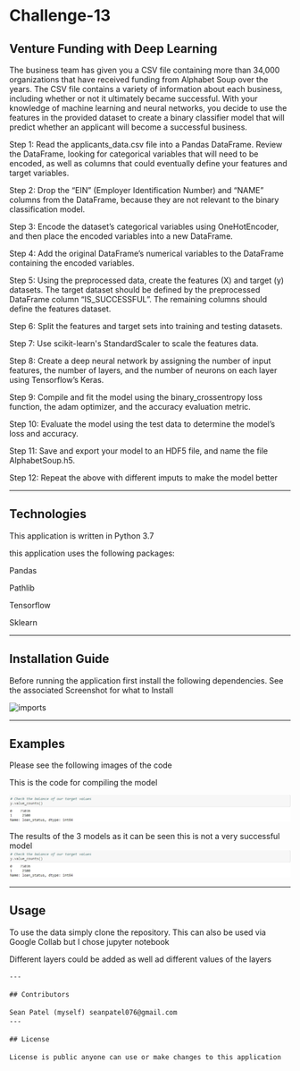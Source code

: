 

# Challenge-13

## Venture Funding with Deep Learning

The business team has given you a CSV file containing more than 34,000 organizations that have received funding from Alphabet Soup over the years. The CSV file contains a variety of information about each business, including whether or not it ultimately became successful. With your knowledge of machine learning and neural networks, you decide to use the features in the provided dataset to create a binary classifier model that will predict whether an applicant will become a successful business.

Step 1: Read the applicants_data.csv file into a Pandas DataFrame. Review the DataFrame, looking for categorical variables that will need to be encoded, as well as columns that could eventually define your features and target variables. 

Step 2: Drop the “EIN” (Employer Identification Number) and “NAME” columns from the DataFrame, because they are not relevant to the binary classification model.

Step 3: Encode the dataset’s categorical variables using OneHotEncoder, and then place the encoded variables into a new DataFrame.

Step 4: Add the original DataFrame’s numerical variables to the DataFrame containing the encoded variables.

Step 5: Using the preprocessed data, create the features (X) and target (y) datasets. The target dataset should be defined by the preprocessed DataFrame column “IS_SUCCESSFUL”. The remaining columns should define the features dataset.

Step 6: Split the features and target sets into training and testing datasets.

Step 7: Use scikit-learn's StandardScaler to scale the features data.

Step 8: Create a deep neural network by assigning the number of input features, the number of layers, and the number of neurons on each layer using Tensorflow’s Keras.

Step 9: Compile and fit the model using the binary_crossentropy loss function, the adam optimizer, and the accuracy evaluation metric.

Step 10: Evaluate the model using the test data to determine the model’s loss and accuracy.

Step 11: Save and export your model to an HDF5 file, and name the file AlphabetSoup.h5.
 
Step 12: Repeat the above with different imputs to make the model better 




---

## Technologies
This application is written in Python 3.7  

this application uses the following packages:

Pandas 

Pathlib

Tensorflow

Sklearn

---

## Installation Guide

Before running the application first install the following dependencies.
See the associated Screenshot for what to Install 

![imports]()




---

## Examples

Please see the following images of the code 

This is the code for compiling the model

![target balance](https://github.com/seanpatel19/Challenge-12-/blob/64e5393b5c544ae0cc9c5bcd73c135e6e48ca12e/Images/target%20balance.jpg)



The results of the 3 models as it can be seen this is not a very successful model
![target balance](https://github.com/seanpatel19/Challenge-12-/blob/64e5393b5c544ae0cc9c5bcd73c135e6e48ca12e/Images/target%20balance.jpg)



---

## Usage

To use the data simply clone the repository. This can also be used via Google Collab but I chose jupyter notebook 

Different layers could be added as well ad different values of the layers 
```
---

## Contributors

Sean Patel (myself) seanpatel076@gmail.com
---

## License

License is public anyone can use or make changes to this application
